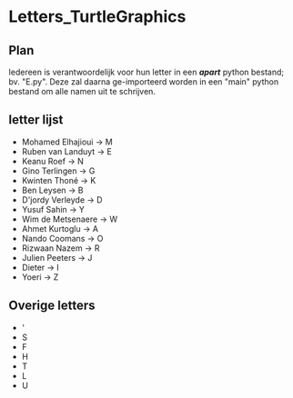 # Letters_TurtleGraphics

## Plan

Iedereen is verantwoordelijk voor hun letter in een ***apart*** python bestand; bv. "E.py".
Deze zal daarna ge-importeerd worden in een "main" python bestand om alle namen uit te schrijven.

## letter lijst

- Mohamed Elhajioui → M
- Ruben van Landuyt → E
- Keanu Roef → N
- Gino Terlingen → G
- Kwinten Thoné → K
- Ben Leysen → B
- D'jordy Verleyde → D
- Yusuf Sahin → Y
- Wim de Metsenaere → W
- Ahmet Kurtoglu → A
- Nando Coomans → O
- Rizwaan Nazem → R
- Julien Peeters → J
- Dieter → I
- Yoeri → Z

## Overige letters

- '
- S
- F
- H
- T
- L
- U

